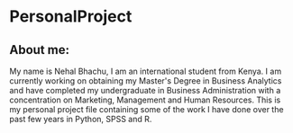 # PersonalProject

## About me:
 My name is Nehal Bhachu, I am an international student from Kenya. I am currently working on obtaining my Master's Degree in Business Analytics and have completed my undergraduate in Business Administration with a concentration on Marketing, Management and Human Resources.
 This is my personal project file containing some of the work I have done over the past few years in Python, SPSS and R.
 